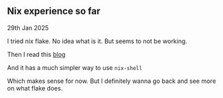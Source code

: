 
## Nix experience so far

29th Jan 2025

I tried nix flake. No idea what is it. But seems to not be working.

Then I read this [blog](https://yatyin.medium.com/learning-nix-part-1-19da6d0f45a1)

And it has a much simpler way to use `nix-shell`

Which makes sense for now. But I definitely wanna go back and see more on
what flake does.